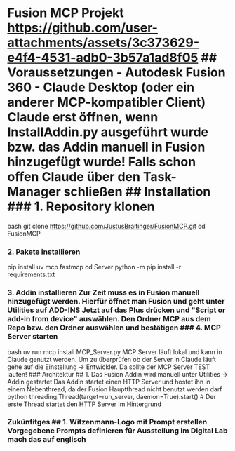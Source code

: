 # Fusion MCP Projekt https://github.com/user-attachments/assets/3c373629-e4f4-4531-adb0-3b57a1ad8f05 ## Voraussetzungen - Autodesk Fusion 360 - Claude Desktop (oder ein anderer MCP-kompatibler Client) Claude erst öffnen, wenn InstallAddin.py ausgeführt wurde bzw. das Addin manuell in Fusion hinzugefügt wurde! Falls schon offen Claude über den Task-Manager schließen ## Installation ### 1. Repository klonen
bash
git clone https://github.com/JustusBraitinger/FusionMCP.git
cd FusionMCP
### 2. Pakete installieren
pip install uv mcp fastmcp
      cd Server
      python -m pip install -r requirements.txt
### 3. Addin installieren Zur Zeit muss es in Fusion manuell hinzugefügt werden. Hierfür öffnet man Fusion und geht unter Utilities auf ADD-INS Jetzt auf das Plus drücken und "Script or add-in from device" auswählen. Den Ordner MCP aus dem Repo bzw. den Ordner auswählen und bestätigen ### 4. MCP Server starten
bash
uv run mcp install MCP_Server.py
MCP Server läuft lokal und kann in Claude genutzt werden. Um zu überprüfen ob der Server in Claude läuft gehe auf die Einstellung -> Entwickler. Da sollte der MCP Server TEST laufen! ### Architektur ## 1. Das Fusion Addin wird manuell unter Utilities -> Addin gestartet Das Addin startet einen HTTP Server und hostet ihn in einem Nebenthread, da der Fusion Hauptthread nicht benutzt werden darf
python
   threading.Thread(target=run_server, daemon=True).start() # Der erste Thread startet den HTTP Server im Hintergrund
### Zukünfitges ## 1. Witzenmann-Logo mit Prompt erstellen Vorgegebene Prompts definieren für Ausstellung im Digital Lab mach das auf englisch
